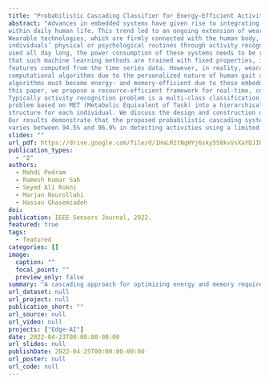 ```yaml
---
title: "Probabilistic Cascading Classifier for Energy-Efficient Activity Monitoring in Wearables"
abstract: "Advances in embedded systems have given rise to integrating several small-size health monitoring devices
within daily human life. This trend led to an ongoing extension of wearable sensors in a broad range of applications.
Wearable technologies, which are firmly connected with the human body, utilize sensors and machine learning to describe
individuals’ physical or psychological routines through activity recognition and human movement. Since wearables are
used all day long, the power consumption of these systems needs to be reasonably low. Current research considers
that such machine learning methods are trained with fixed properties, including sensor sampling rate and statistical
features computed from the time series data. However, in reality, wearables require continuous reconfiguration of their
computational algorithms due to the personalized nature of human gait and movement. Furthermore, computational
algorithms must become energy- and memory-efficient due to these embedded sensors’ limited power and memory. In
this paper, we propose a resource-efficient framework for real-time, continuous, and on-node human activity recognition.
Typically activity recognition problem is a multi-class classification problem. However, we suggest transforming this
problem based on MET (Metabolic Equivalent of Task) into a hierarchical classification model, providing personalized
structure for each individual. We discuss the design and construction of this new configurable classification paradigm.
Our results demonstrate that the proposed probabilistic cascading system accuracy for different personalized scenarios
varies between 94.5% and 96.9% in detecting activities using a limited memory, while power usage of the system is reduced by as high as 17.2% compared to the traditional methods."
slides: ""
url_pdf: https://drive.google.com/file/d/1HaLR1tNqHYj6sky558kvVsXaYDJIRFD6/view?usp=sharing
publication_types:
  - "2"
authors:
  - Mahdi Pedram
  - Ramesh Kumar Sah
  - Seyed Ali Rokni
  - Marjan Nourollahi
  - Hassan Ghasemzadeh
doi: 
publication: IEEE Sensors Journal, 2022.
featured: true
tags:
  - featured
categories: []
image:
  caption: ""
  focal_point: ""
  preview_only: false
summary: "A cascading approach for optimizing energy and memory requirements of a machine learning model running on an embedded device."
url_dataset: null
url_project: null
publication_short: ""
url_source: null
url_video: null
projects: ["Edge-AI"]
date: 2022-04-23T00:00:00-00:00
url_slides: null
publishDate: 2022-04-25T00:00:00-00:00
url_poster: null
url_code: null
---
```

